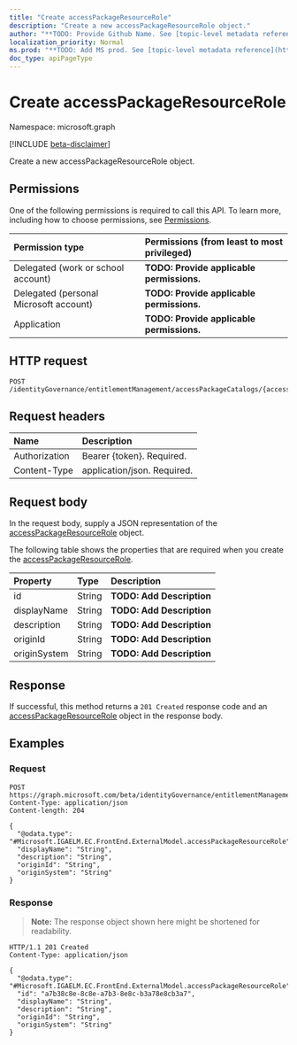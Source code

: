 ```yaml
---
title: "Create accessPackageResourceRole"
description: "Create a new accessPackageResourceRole object."
author: "**TODO: Provide Github Name. See [topic-level metadata reference](https://msgo.azurewebsites.net/add/document/guidelines/metadata.html#topic-level-metadata)**"
localization_priority: Normal
ms.prod: "**TODO: Add MS prod. See [topic-level metadata reference](https://msgo.azurewebsites.net/add/document/guidelines/metadata.html#topic-level-metadata)**"
doc_type: apiPageType
---
```


# Create accessPackageResourceRole
Namespace: microsoft.graph

[!INCLUDE [beta-disclaimer](../../includes/beta-disclaimer.md)]

Create a new accessPackageResourceRole object.

## Permissions
One of the following permissions is required to call this API. To learn more, including how to choose permissions, see [Permissions](/graph/permissions-reference).

|Permission type|Permissions (from least to most privileged)|
|:---|:---|
|Delegated (work or school account)|**TODO: Provide applicable permissions.**|
|Delegated (personal Microsoft account)|**TODO: Provide applicable permissions.**|
|Application|**TODO: Provide applicable permissions.**|

## HTTP request

<!-- {
  "blockType": "ignored"
}
-->
``` http
POST /identityGovernance/entitlementManagement/accessPackageCatalogs/{accessPackageCatalogId}/accessPackageResources/{accessPackageResourceId}/accessPackageResourceRoles
```

## Request headers
|Name|Description|
|:---|:---|
|Authorization|Bearer {token}. Required.|
|Content-Type|application/json. Required.|

## Request body
In the request body, supply a JSON representation of the [accessPackageResourceRole](../resources/accesspackageresourcerole.md) object.

The following table shows the properties that are required when you create the [accessPackageResourceRole](../resources/accesspackageresourcerole.md).

|Property|Type|Description|
|:---|:---|:---|
|id|String|**TODO: Add Description**|
|displayName|String|**TODO: Add Description**|
|description|String|**TODO: Add Description**|
|originId|String|**TODO: Add Description**|
|originSystem|String|**TODO: Add Description**|



## Response

If successful, this method returns a `201 Created` response code and an [accessPackageResourceRole](../resources/accesspackageresourcerole.md) object in the response body.

## Examples

### Request
<!-- {
  "blockType": "request",
  "name": "create_accesspackageresourcerole_from_"
}
-->
``` http
POST https://graph.microsoft.com/beta/identityGovernance/entitlementManagement/accessPackageCatalogs/{accessPackageCatalogId}/accessPackageResources/{accessPackageResourceId}/accessPackageResourceRoles
Content-Type: application/json
Content-length: 204

{
  "@odata.type": "#Microsoft.IGAELM.EC.FrontEnd.ExternalModel.accessPackageResourceRole",
  "displayName": "String",
  "description": "String",
  "originId": "String",
  "originSystem": "String"
}
```


### Response
>**Note:** The response object shown here might be shortened for readability.
<!-- {
  "blockType": "response",
  "truncated": true,
  "@odata.type": "Microsoft.IGAELM.EC.FrontEnd.ExternalModel.accessPackageResourceRole"
}
-->
``` http
HTTP/1.1 201 Created
Content-Type: application/json

{
  "@odata.type": "#Microsoft.IGAELM.EC.FrontEnd.ExternalModel.accessPackageResourceRole",
  "id": "a7b38c8e-8c8e-a7b3-8e8c-b3a78e8cb3a7",
  "displayName": "String",
  "description": "String",
  "originId": "String",
  "originSystem": "String"
}
```


